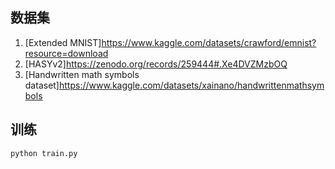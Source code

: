 ## 数据集 
1. [Extended MNIST]https://www.kaggle.com/datasets/crawford/emnist?resource=download
2. [HASYv2]https://zenodo.org/records/259444#.Xe4DVZMzbOQ
3. [Handwritten math symbols dataset]https://www.kaggle.com/datasets/xainano/handwrittenmathsymbols

## 训练

```commandline
python train.py
```